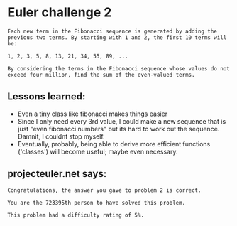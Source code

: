 # Euler challenge 2

```
Each new term in the Fibonacci sequence is generated by adding the previous two terms. By starting with 1 and 2, the first 10 terms will be:

1, 2, 3, 5, 8, 13, 21, 34, 55, 89, ...

By considering the terms in the Fibonacci sequence whose values do not exceed four million, find the sum of the even-valued terms.
```

## Lessons learned:
* Even a tiny class like fibonacci makes things easier
* Since I only need every 3rd value, I could make a new sequence that is just "even fibonacci numbers" but its hard to work out the sequence.  Damnit, I couldnt stop myself.
* Eventually, probably, being able to derive more efficient functions ('classes') will become useful; maybe even necessary.

## projecteuler.net says:

```
Congratulations, the answer you gave to problem 2 is correct.

You are the 723395th person to have solved this problem.

This problem had a difficulty rating of 5%. 
```
